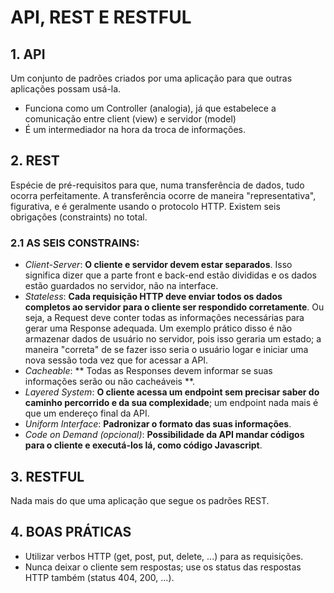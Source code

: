 # API, REST E RESTFUL

## 1. API

Um conjunto de padrões criados por uma aplicação para que outras aplicações possam usá-la.

- Funciona como um Controller (analogia), já que estabelece a comunicação entre client (view) e servidor (model)
- É um intermediador na hora da troca de informações.

## 2. REST

Espécie de pré-requisitos para que, numa transferência de dados, tudo ocorra perfeitamente. A transferência
ocorre de maneira "representativa", figurativa, e é geralmente usando o protocolo HTTP.
Existem seis obrigações (constraints) no total.

### 2.1 AS SEIS CONSTRAINS:

- _Client-Server_: **O cliente e servidor devem estar separados**. Isso significa dizer que a parte front e back-end estão divididas e os dados estão guardados no servidor, não na interface.
- _Stateless_: **Cada requisição HTTP deve enviar todos os dados completos ao servidor para o cliente ser respondido corretamente**. Ou seja, a Request deve conter todas as informações necessárias para gerar uma Response adequada. Um exemplo prático disso é não armazenar dados de usuário no servidor, pois isso geraria um estado; a maneira "correta" de se fazer isso seria o usuário logar e iniciar uma nova sessão toda vez que for acessar a API.
- _Cacheable_: ** Todas as Responses devem informar se suas informações serão ou não cacheáveis **.
- _Layered System_: **O cliente acessa um endpoint sem precisar saber do caminho percorrido e da sua complexidade**; um endpoint nada mais é que um endereço final da API.
- _Uniform Interface_: **Padronizar o formato das suas informações**.
- _Code on Demand (opcional)_: **Possibilidade da API mandar códigos para o cliente e executá-los lá, como código Javascript**.

## 3. RESTFUL

Nada mais do que uma aplicação que segue os padrões REST.

## 4. BOAS PRÁTICAS

- Utilizar verbos HTTP (get, post, put, delete, ...) para as requisições.
- Nunca deixar o cliente sem respostas; use os status das respostas HTTP também (status 404, 200, ...).
